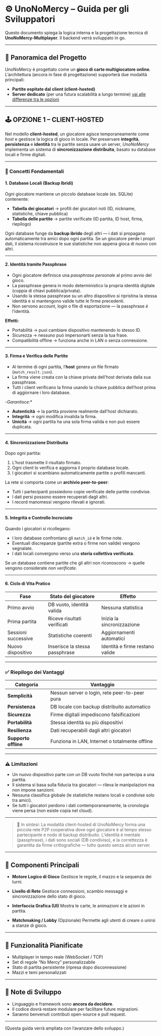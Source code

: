 # ⚙️ UnoNoMercy – Guida per gli Sviluppatori

Questo documento spiega la logica interna e la progettazione tecnica di **UnoNoMercy-Multiplayer**.
Il backend verrà sviluppato in go.

---

## 🧱 Panoramica del Progetto

UnoNoMercy è progettato come un **gioco di carte multigiocatore online**.
L’architettura (ancora in fase di progettazione) supporterà due modalità principali:

- **Partite ospitate dal client (client-hosted)**
- **Server dedicato** (per una futura scalabilità a lungo termine)
  [vai alle differenze tra le opzioni](Architecture_Comparison.md)

---

## 🕹️ OPZIONE 1 – CLIENT-HOSTED

Nel modello **client-hosted**, un giocatore agisce temporaneamente come *host* e gestisce la logica di gioco in locale.
Per preservare **integrità**, **persistenza** e **identità** tra le partite senza usare un server, *UnoNoMercy* implementa un sistema di **sincronizzazione distribuita**, basato su database locali e firme digitali.

---

### 🧱 Concetti Fondamentali

#### 1. Database Locali (Backup Ibridi)

Ogni giocatore mantiene un piccolo database locale (es. SQLite) contenente:

- **Tabella dei giocatori** → profili dei giocatori noti (ID, nickname, statistiche, chiave pubblica)
- **Tabella delle partite** → partite verificate (ID partita, ID host, firma, riepilogo)

Ogni database funge da **backup ibrido** degli altri — i dati si propagano automaticamente tra amici dopo ogni partita.
Se un giocatore perde i propri dati, il sistema ricostruisce le sue statistiche non appena gioca di nuovo con altri.

---

#### 2. Identità tramite Passphrase

- Ogni giocatore definisce una *passphrase personale* al primo avvio del gioco.
- La passphrase genera in modo deterministico la propria identità digitale (coppia di chiavi pubblica/privata).
- Usando la stessa passphrase su un altro dispositivo si ripristina la stessa identità e si mantengono valide tutte le firme precedenti.
- Non servono account, login o file di esportazione — la passphrase *è* l’identità.

**Effetti:**

- Portabilità → puoi cambiare dispositivo mantenendo lo stesso ID.
- Sicurezza → nessuno può impersonarti senza la tua frase.
- Compatibilità offline → funziona anche in LAN o senza connessione.

---

#### 3. Firma e Verifica delle Partite

- Al termine di ogni partita, l’**host** genera un file firmato (`match_result.json`).
- La firma viene creata con la chiave privata dell’host derivata dalla sua passphrase.
- Tutti i client verificano la firma usando la chiave pubblica dell’host prima di aggiornare i loro database.

-*Garantisce:**

- **Autenticità** → la partita proviene realmente dall’host dichiarato.
- **Integrità** → ogni modifica invalida la firma.
- **Unicità** → ogni partita ha una sola firma valida e non può essere duplicata.

---

#### 4. Sincronizzazione Distribuita

Dopo ogni partita:

1. L’host trasmette il risultato firmato.
2. Ogni client lo verifica e aggiorna il proprio database locale.
3. I giocatori si scambiano automaticamente partite o profili mancanti.

La rete si comporta come un **archivio peer-to-peer**:

- Tutti i partecipanti possiedono copie verificate delle partite condivise.
- I dati persi possono essere recuperati dagli altri.
- I record manomessi vengono rilevati e ignorati.

---

#### 5. Integrità e Controllo Incrociato

Quando i giocatori si ricollegano:

- I loro database confrontano gli `match_id` e le firme note.
- Eventuali discrepanze (partite extra o firme non valide) vengono segnalate.
- I dati locali convergono verso una **storia collettiva verificata**.

Se un database contiene partite che gli altri non riconoscono → quelle vengono considerate *non verificate*.

---

#### 6. Ciclo di Vita Pratico

| Fase                | Stato del giocatore            | Effetto                         |
| ------------------- | ------------------------------ | ------------------------------- |
| Primo avvio         | DB vuoto, identità valida      | Nessuna statistica              |
| Prima partita       | Riceve risultati verificati    | Inizia la sincronizzazione      |
| Sessioni successive | Statistiche coerenti           | Aggiornamenti automatici        |
| Nuovo dispositivo   | Inserisce la stessa passphrase | Identità e firme restano valide |

---

### ✅ Riepilogo dei Vantaggi

| Categoria            | Vantaggio                                      |
| -------------------- | ---------------------------------------------- |
| **Semplicità**       | Nessun server o login, rete peer-to-peer pura  |
| **Persistenza**      | DB locale con backup distribuito automatico    |
| **Sicurezza**        | Firme digitali impediscono falsificazioni      |
| **Portabilità**      | Stessa identità su più dispositivi             |
| **Resilienza**       | Dati recuperabili dagli altri giocatori        |
| **Supporto offline** | Funziona in LAN, Internet o totalmente offline |

---

### ⚠️ Limitazioni

- Un nuovo dispositivo parte con un DB vuoto finché non partecipa a una partita.
- Il sistema si basa sulla fiducia tra giocatori — rileva le manipolazioni ma non impone sanzioni.
- Nessuna classifica globale (le statistiche restano locali e condivise solo tra amici).
- Se *tutti* i giocatori perdono i dati contemporaneamente, la cronologia viene persa (non esiste copia nel cloud).

---

> 🧭 *In sintesi:*
> La modalità client-hosted di UnoNoMercy forma una piccola rete P2P cooperativa dove ogni giocatore è al tempo stesso partecipante e nodo di backup distribuito.
> L’identità è mentale (passphrase), i dati sono sociali (DB condiviso), e la correttezza è garantita da firme crittografiche — tutto questo senza alcun server.

---

## 🧩 Componenti Principali

- **Motore Logico di Gioco**
  Gestisce le regole, il mazzo e la sequenza dei turni.

- **Livello di Rete**
  Gestisce connessioni, scambio messaggi e sincronizzazione dello stato di gioco.

- **Interfaccia Grafica (UI)**
  Mostra le carte, le animazioni e le azioni in partita.

- **Matchmaking / Lobby**
  (Opzionale) Permette agli utenti di creare o unirsi a stanze di gioco.

---

## 🧠 Funzionalità Pianificate

- Multiplayer in tempo reale (WebSocket / TCP)
- Set di regole “No Mercy” personalizzabile
- Stato di partita persistente (ripresa dopo disconnessione)
- Mazzi e temi personalizzati

---

## 🚧 Note di Sviluppo

- Linguaggio e framework sono **ancora da decidere**.
- Il codice dovrà restare modulare per facilitare future migrazioni.
- Saranno benvenuti contributi open-source e pull request.

---

(Questa guida verrà ampliata con l’avanzare dello sviluppo.)
